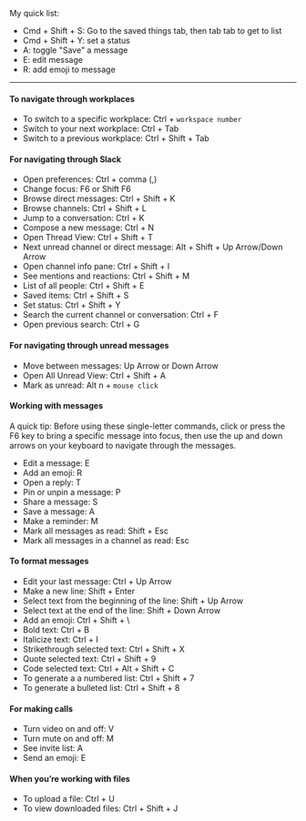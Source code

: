 
My quick list:

- Cmd + Shift + S: Go to the saved things tab, then tab tab to get to list
- Cmd + Shift + Y: set a status
- A: toggle "Save" a message
- E: edit message
- R: add emoji to message

---

#### To navigate through workplaces

-   To switch to a specific workplace: Ctrl + `workspace number`
-   Switch to your next workplace: Ctrl + Tab
-   Switch to a previous workplace: Ctrl + Shift + Tab

#### For navigating through Slack

-   Open preferences: Ctrl + comma (,)
-   Change focus: F6 or Shift F6
-   Browse direct messages: Ctrl + Shift + K
-   Browse channels: Ctrl + Shift + L
-   Jump to a conversation: Ctrl + K
-   Compose a new message: Ctrl + N
-   Open Thread View: Ctrl + Shift + T
-   Next unread channel or direct message: Alt + Shift + Up Arrow/Down Arrow
-   Open channel info pane: Ctrl + Shift + I
-   See mentions and reactions: Ctrl + Shift + M
-   List of all people: Ctrl + Shift + E
-   Saved items: Ctrl + Shift + S
-   Set status: Ctrl + Shift + Y
-   Search the current channel or conversation: Ctrl + F
-   Open previous search: Ctrl + G

#### For navigating through unread messages

-   Move between messages: Up Arrow or Down Arrow
-   Open All Unread View: Ctrl + Shift + A
-   Mark as unread: Alt n + `mouse click`

#### Working with messages

A quick tip: Before using these single-letter commands, click or press the F6 key to bring a specific message into focus, then use the up and down arrows on your keyboard to navigate through the messages. 

-   Edit a message: E
-   Add an emoji: R
-   Open a reply: T
-   Pin or unpin a message: P
-   Share a message: S
-   Save a message: A
-   Make a reminder: M
-   Mark all messages as read: Shift + Esc
-   Mark all messages in a channel as read: Esc

#### To format messages

-   Edit your last message: Ctrl + Up Arrow
-   Make a new line: Shift + Enter
-   Select text from the beginning of the line: Shift + Up Arrow
-   Select text at the end of the line: Shift + Down Arrow
-   Add an emoji: Ctrl + Shift + \
-   Bold text: Ctrl + B
-   Italicize text: Ctrl + I
-   Strikethrough selected text: Ctrl + Shift + X
-   Quote selected text: Ctrl + Shift + 9
-   Code selected text: Ctrl + Alt + Shift + C
-   To generate a a numbered list: Ctrl + Shift + 7
-   To generate a bulleted list: Ctrl + Shift + 8

#### For making calls

-   Turn video on and off: V
-   Turn mute on and off: M
-   See invite list: A
-   Send an emoji: E

#### When you’re working with files

-   To upload a file: Ctrl + U
-   To view downloaded files: Ctrl + Shift + J
